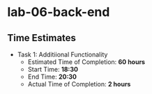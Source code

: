 # lab-06-back-end

## Time Estimates

* Task 1: Additiional Functionality
  * Estimated Time of Completion: __60 hours__
  * Start Time: __18:30__
  * End Time: __20:30__
  * Actual Time of Completion: __2 hours__